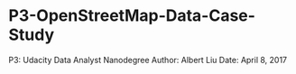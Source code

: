 # P3-OpenStreetMap-Data-Case-Study
P3: Udacity Data Analyst Nanodegree
Author: Albert Liu
Date: April 8, 2017
